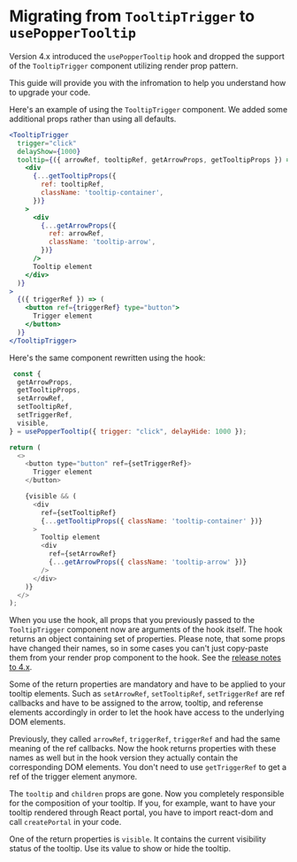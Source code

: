 # Migrating from `TooltipTrigger` to `usePopperTooltip`

Version 4.x introduced the `usePopperTooltip` hook and dropped the support of the `TooltipTrigger` component utilizing
render prop pattern.

This guide will provide you with the infromation to help you understand how to upgrade your code.

Here's an example of using the `TooltipTrigger` component. We added some additional props rather than using all
defaults.

```jsx
<TooltipTrigger
  trigger="click"
  delayShow={1000}
  tooltip={({ arrowRef, tooltipRef, getArrowProps, getTooltipProps }) => (
    <div
      {...getTooltipProps({
        ref: tooltipRef,
        className: 'tooltip-container',
      })}
    >
      <div
        {...getArrowProps({
          ref: arrowRef,
          className: 'tooltip-arrow',
        })}
      />
      Tooltip element
    </div>
  )}
>
  {({ triggerRef }) => (
    <button ref={triggerRef} type="button">
      Trigger element
    </button>
  )}
</TooltipTrigger>
```

Here's the same component rewritten using the hook:

```js
 const {
  getArrowProps,
  getTooltipProps,
  setArrowRef,
  setTooltipRef,
  setTriggerRef,
  visible,
} = usePopperTooltip({ trigger: "click", delayHide: 1000 });

return (
  <>
    <button type="button" ref={setTriggerRef}>
      Trigger element
    </button>

    {visible && (
      <div
        ref={setTooltipRef}
        {...getTooltipProps({ className: 'tooltip-container' })}
      >
        Tooltip element
        <div
          ref={setArrowRef}
          {...getArrowProps({ className: 'tooltip-arrow' })}
        />
      </div>
    )}
  </>
);

```

When you use the hook, all props that you previously passed to the `TooltipTrigger` component now are arguments of the
hook itself. The hook returns an object containing set of properties. Please note, that some props have changed their
names, so in some cases you can't just copy-paste them from your render prop component to the hook. See
the [release notes to 4.x](release-notes.md).

Some of the return properties are mandatory and have to be applied to your tooltip elements. Such as `setArrowRef`,
`setTooltipRef`, `setTriggerRef` are ref callbacks and have to be assigned to the arrow, tooltip, and referense elements
accordingly in order to let the hook have access to the underlying DOM elements.

Previously, they called `arrowRef`, `triggerRef`, `triggerRef` and had the same meaning of the ref callbacks. Now the
hook returns properties with these names as well but in the hook version they actually contain the corresponding DOM
elements. You don't need to use `getTriggerRef` to get a ref of the trigger element anymore.

The `tooltip` and `children` props are gone. Now you completely responsible for the composition of your tooltip. If you,
for example, want to have your tooltip rendered through React portal, you have to import react-dom and
call `createPortal` in your code.

One of the return properties is `visible`. It contains the current visibility status of the tooltip. Use its value to
show or hide the tooltip.
